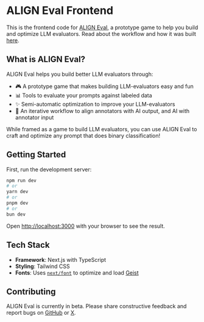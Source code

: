 # ALIGN Eval Frontend

This is the frontend code for [ALIGN Eval](https://aligneval.com), a prototype game to help you build and optimize LLM evaluators. Read about the workflow and how it was built [here](https://eugeneyan.com/writing/aligneval/).

## What is ALIGN Eval?

ALIGN Eval helps you build better LLM evaluators through:
- 🎮 A prototype game that makes building LLM-evaluators easy and fun
- 📊 Tools to evaluate your prompts against labeled data
- ✨ Semi-automatic optimization to improve your LLM-evaluators
- 🔄 An iterative workflow to align annotators with AI output, and AI with annotator input

While framed as a game to build LLM evaluators, you can use ALIGN Eval to craft and optimize any prompt that does binary classification!

## Getting Started

First, run the development server:

```bash
npm run dev
# or
yarn dev
# or
pnpm dev
# or
bun dev
```

Open [http://localhost:3000](http://localhost:3000) with your browser to see the result.

## Tech Stack

- **Framework**: Next.js with TypeScript
- **Styling**: Tailwind CSS
- **Fonts**: Uses [`next/font`](https://nextjs.org/docs/app/building-your-application/optimizing/fonts) to optimize and load [Geist](https://vercel.com/font)

## Contributing

ALIGN Eval is currently in beta. Please share constructive feedback and report bugs on [GitHub](https://github.com/eugeneyan/align-app) or [X](https://x.com/eugeneyan).
